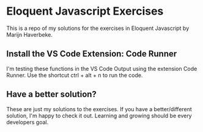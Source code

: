 # Eloquent Javascript Exercises

This is a repo of my solutions for the exercises in Eloquent Javascript by Marijn Haverbeke.

## Install the VS Code Extension: Code Runner

I'm testing these functions in the VS Code Output using the extension Code Runner. Use the shortcut ctrl + alt + n to run the code.

## Have a better solution?

These are just my solutions to the exercises. If you have a better/different solution, I'm happy to check it out. Learning and growing should be every developers goal.
